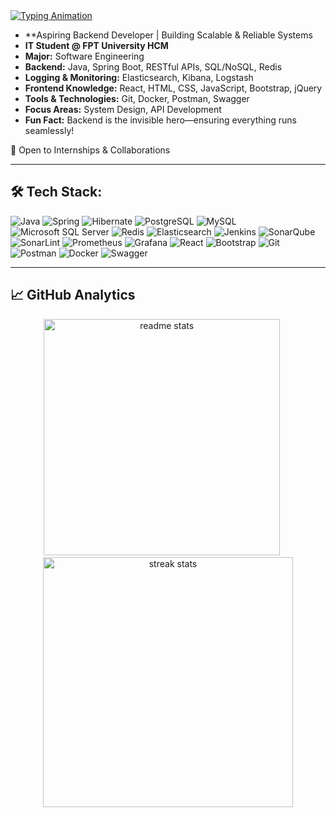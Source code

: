 <a href="#">
  <img src="https://readme-typing-svg.demolab.com?font=Fira+Code&weight=600&size=32&pause=1000&color=38BCF7&center=true&vCenter=true&width=900&lines=Hi+%F0%9F%91%8B%2C+I'm+Phan+Quang+Huy;Software+Engineering+Student+at+FPT+University;Aspiring+Backend+Java+Developer;Spring+Boot+%26+Enthusiast;Build+Cinemahouse+Service+Website" alt="Typing Animation" />
</a>
</div>

- **Aspiring Backend Developer | Building Scalable & Reliable Systems
- **IT Student @ FPT University HCM**
- **Major:** Software Engineering
- **Backend:** Java, Spring Boot, RESTful APIs, SQL/NoSQL, Redis
- **Logging & Monitoring:** Elasticsearch, Kibana, Logstash
- **Frontend Knowledge:** React, HTML, CSS, JavaScript, Bootstrap, jQuery
- **Tools & Technologies:** Git, Docker, Postman, Swagger
- **Focus Areas:** System Design, API Development
- **Fun Fact:** Backend is the invisible hero—ensuring everything runs seamlessly!

 

📨 Open to Internships & Collaborations


---

## 🛠 **Tech Stack:**
![Java](https://img.shields.io/badge/Java-%23ED8B00.svg?style=for-the-badge&logo=openjdk&logoColor=white)
![Spring](https://img.shields.io/badge/Spring-%236DB33F.svg?style=for-the-badge&logo=spring&logoColor=white)
![Hibernate](https://img.shields.io/badge/Hibernate-%234D4D4D.svg?style=for-the-badge&logo=hibernate&logoColor=white)
![PostgreSQL](https://img.shields.io/badge/PostgreSQL-%23316192.svg?style=for-the-badge&logo=postgresql&logoColor=white)
![MySQL](https://img.shields.io/badge/MySQL-%234479A1.svg?style=for-the-badge&logo=mysql&logoColor=white)
![Microsoft SQL Server](https://img.shields.io/badge/SQL%20Server-%23CC2927.svg?style=for-the-badge&logo=microsoft-sql-server&logoColor=white)
![Redis](https://img.shields.io/badge/Redis-%23DC382D.svg?style=for-the-badge&logo=redis&logoColor=white)
![Elasticsearch](https://img.shields.io/badge/Elasticsearch-%23005571.svg?style=for-the-badge&logo=elasticsearch&logoColor=white)
![Jenkins](https://img.shields.io/badge/Jenkins-%23D24939.svg?style=for-the-badge&logo=jenkins&logoColor=white)
![SonarQube](https://img.shields.io/badge/SonarQube-%23006699.svg?style=for-the-badge&logo=sonarqube&logoColor=white)
![SonarLint](https://img.shields.io/badge/SonarLint-%23006699.svg?style=for-the-badge&logo=sonarlint&logoColor=white)
![Prometheus](https://img.shields.io/badge/Prometheus-%23E6522C.svg?style=for-the-badge&logo=prometheus&logoColor=white)
![Grafana](https://img.shields.io/badge/Grafana-%23F46800.svg?style=for-the-badge&logo=grafana&logoColor=white)
![React](https://img.shields.io/badge/React-%2361DAFB.svg?style=for-the-badge&logo=react&logoColor=white)
![Bootstrap](https://img.shields.io/badge/Bootstrap-%23563D7C.svg?style=for-the-badge&logo=bootstrap&logoColor=white)
![Git](https://img.shields.io/badge/Git-%23F05033.svg?style=for-the-badge&logo=git&logoColor=white)
![Postman](https://img.shields.io/badge/Postman-%23FF6C37.svg?style=for-the-badge&logo=postman&logoColor=white)
![Docker](https://img.shields.io/badge/Docker-%230db7ed.svg?style=for-the-badge&logo=docker&logoColor=white)
![Swagger](https://img.shields.io/badge/Swagger-%2385EA2D.svg?style=for-the-badge&logo=swagger&logoColor=black)

---

## 📈 GitHub Analytics
<div align="center">
  <img width="378" src="https://github-readme-stats-salesp07.vercel.app/api?username=huypqse&count_private=true&show_icons=true&theme=react&rank_icon=github&border_radius=10" alt="readme stats" />
  &nbsp;&nbsp;&nbsp;&nbsp;
  <img width="400" src="https://github-readme-streak-stats-salesp07.vercel.app/?user=huypqse&count_private=true&theme=react&border_radius=10" alt="streak stats"/>
</div>
